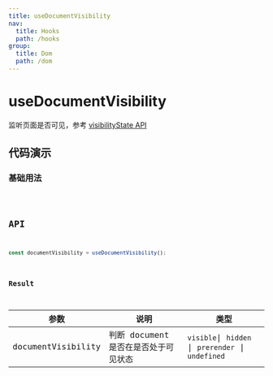 ```yaml
---
title: useDocumentVisibility
nav:
  title: Hooks
  path: /hooks
group:
  title: Dom
  path: /dom
---
```


# useDocumentVisibility

监听页面是否可见，参考 [visibilityState API](https://developer.mozilla.org/docs/Web/API/Document/visibilityState)

## 代码演示

### 基础用法

<code src="./demo/demo01.tsx" />

## API

```ts
const documentVisibility = useDocumentVisibility();
```

### Result

| 参数               | 说明                                 | 类型   |
|--------------------|--------------------------------------|--------|
| documentVisibility | 判断 document 是否在是否处于可见状态 | `visible`\| `hidden` \| `prerender`  \| `undefined` |

